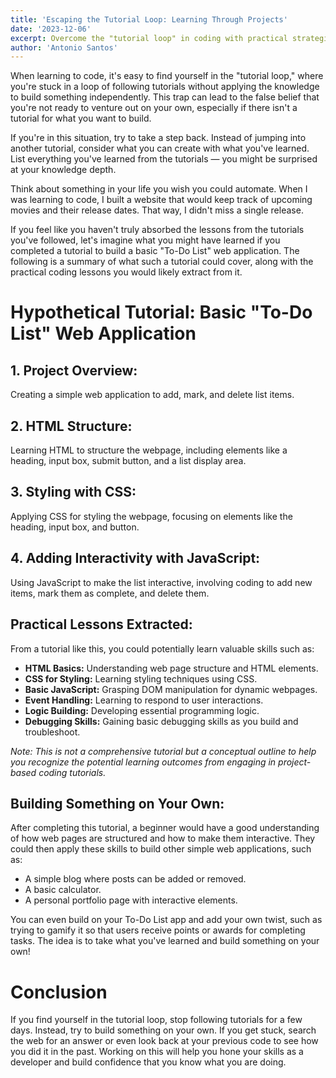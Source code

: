 ```yaml
---
title: 'Escaping the Tutorial Loop: Learning Through Projects'
date: '2023-12-06'
excerpt: Overcome the "tutorial loop" in coding with practical strategies for applying tutorial knowledge to build real-world projects.
author: 'Antonio Santos'
---
```


When learning to code, it's easy to find yourself in the "tutorial loop," where you're stuck in a loop of following tutorials without applying the knowledge to build something independently. This trap can lead to the false belief that you're not ready to venture out on your own, especially if there isn't a tutorial for what you want to build.

If you're in this situation, try to take a step back. Instead of jumping into another tutorial, consider what you can create with what you've learned. List everything you've learned from the tutorials — you might be surprised at your knowledge depth.

Think about something in your life you wish you could automate. When I was learning to code, I built a website that would keep track of upcoming movies and their release dates. That way, I didn't miss a single release. 

If you feel like you haven't truly absorbed the lessons from the tutorials you've followed, let's imagine what you might have learned if you completed a tutorial to build a basic "To-Do List" web application. The following is a summary of what such a tutorial could cover, along with the practical coding lessons you would likely extract from it.

# Hypothetical Tutorial: Basic "To-Do List" Web Application

## 1. Project Overview:
Creating a simple web application to add, mark, and delete list items.

## 2. HTML Structure:
Learning HTML to structure the webpage, including elements like a heading, input box, submit button, and a list display area.

## 3. Styling with CSS:
Applying CSS for styling the webpage, focusing on elements like the heading, input box, and button.

## 4. Adding Interactivity with JavaScript:
Using JavaScript to make the list interactive, involving coding to add new items, mark them as complete, and delete them.

## Practical Lessons Extracted:

From a tutorial like this, you could potentially learn valuable skills such as:

- **HTML Basics:** Understanding web page structure and HTML elements.
- **CSS for Styling:** Learning styling techniques using CSS.
- **Basic JavaScript:** Grasping DOM manipulation for dynamic webpages.
- **Event Handling:** Learning to respond to user interactions.
- **Logic Building:** Developing essential programming logic.
- **Debugging Skills:** Gaining basic debugging skills as you build and troubleshoot.

*Note: This is not a comprehensive tutorial but a conceptual outline to help you recognize the potential learning outcomes from engaging in project-based coding tutorials.*

## Building Something on Your Own:

After completing this tutorial, a beginner would have a good understanding of how web pages are structured and how to make them interactive. They could then apply these skills to build other simple web applications, such as:
- A simple blog where posts can be added or removed.
- A basic calculator.
- A personal portfolio page with interactive elements.

You can even build on your To-Do List app and add your own twist, such as trying to gamify it so that users receive points or awards for completing tasks. The idea is to take what you've learned and build something on your own!

# Conclusion
If you find yourself in the tutorial loop, stop following tutorials for a few days. Instead, try to build something on your own. If you get stuck, search the web for an answer or even look back at your previous code to see how you did it in the past. Working on this will help you hone your skills as a developer and build confidence that you know what you are doing.